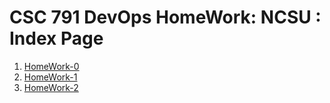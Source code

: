 # CSC 791 DevOps HomeWork: NCSU : Index Page

1. [HomeWork-0](HW/HW0/HW0.md)
2. [HomeWork-1](HW/HW1/README.md)
3. [HomeWork-2](https://github.com/manish211/devops/tree/master/HW/HW2)

